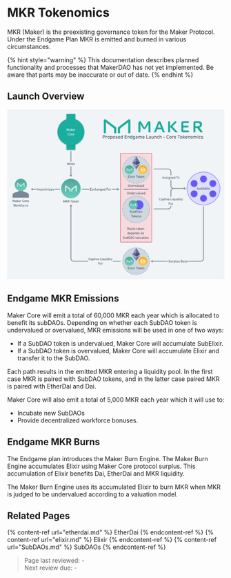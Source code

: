# MKR Tokenomics

MKR (Maker) is the preexisting governance token for the Maker Protocol. Under the Endgame Plan MKR is emitted and burned in various circumstances. 

{% hint style="warning" %}
This documentation describes planned functionality and processes that MakerDAO has not yet implemented. Be aware that parts may be inaccurate or out of date.
{% endhint %}

## Launch Overview

![Maker Core Tokenomics](../assets/images/core-tokenomics.png)

## Endgame MKR Emissions

Maker Core will emit a total of 60,000 MKR each year which is allocated to benefit its subDAOs. Depending on whether each SubDAO token is undervalued or overvalued, MKR emissions will be used in one of two ways:
* If a SubDAO token is undervalued, Maker Core will accumulate SubElixir. 
* If a SubDAO token is overvalued, Maker Core will accumulate Elixir and transfer it to the SubDAO. 

Each path results in the emitted MKR entering a liquidity pool. In the first case MKR is paired with SubDAO tokens, and in the latter case paired MKR is paired with EtherDai and Dai.

Maker Core will also emit a total of 5,000 MKR each year which it will use to:
* Incubate new SubDAOs
* Provide decentralized workforce bonuses.

## Endgame MKR Burns

The Endgame plan introduces the Maker Burn Engine. The Maker Burn Engine accumulates Elixir using Maker Core protocol surplus. This accumulation of Elixir benefits Dai, EtherDai and MKR liquidity.

The Maker Burn Engine uses its accumulated Elixir to burn MKR when MKR is judged to be undervalued according to a valuation model.


## Related Pages
{% content-ref url="etherdai.md" %} EtherDai {% endcontent-ref %}
{% content-ref url="elixir.md" %} Elixir {% endcontent-ref %}
{% content-ref url="SubDAOs.md" %} SubDAOs {% endcontent-ref %}  

>Page last reviewed: -    
>Next review due: -   